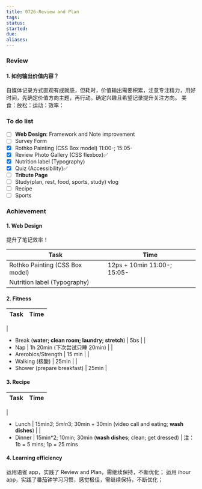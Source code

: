 ```yaml
---
title: 0726-Review and Plan
tags: 
status: 
started: 
due: 
aliases: 
---
```

### Review
#### 1. 如何输出价值内容？
自媒体记录方式直观有成就感，但耗时，价值输出需要积累，注意专注精力，用好时间，先确定价值方向主题，再行动。确定兴趣且希望记录提升关注方向。
美食：放松：运动：效率：
### **To do list**
- [ ] **Web Design**: Framework and Note improvement
- [ ] Survey Form
- [x] Rothko Painting (CSS Box model) 11:00-; 15:05-
- [x] Review Photo Gallery (CSS flexbox)✅
- [x] Nutrition label (Typography)
- [x] Quiz (Accessibility)✅
- [ ] **Tribute Page**
- [ ] Study(plan, rest, food, sports, study) vlog 
- [ ] Recipe
- [ ] Sports 
### Achievement
#### 1. Web Design
提升了笔记效率！

| **Task** | **Time** |
| --- | --- |
| Rothko Painting (CSS Box model)  | 12ps + 10min 11:00-; 15:05- |
| Nutrition label (Typography) |  |

#### 2. Fitness

| **Task** | **Time** |
| --- | --- |
| 

- Break (**water; clean room; laundry; stretch**)
 | 5bs  |
| 
- Nap
 | 1h 20min (下次尝试只睡 20min) |
| 
- Arerobics/Strength
 | 15 min |
| 
- Walking (核酸)
 | 25min |
| 
- Shower (prepare breakfast)
 | 25min |
#### 3. Recipe
| **Task** | **Time** |
| --- | --- |
| 
- Lunch
 | 15min*3; 5min*3; 30min + 30min (video call and eating; **wash dishes**) |
| 
- Dinner
 | 15min*2; 10min; 30min (**wash dishes**; clean; get dressed) |
注：1b = 5 mins; 1p = 25 mins
#### 4. Learning efficiency
运用语雀 app，实践了 Review and Plan，需继续保持，不断优化；
运用 ihour app，实践了番茄钟学习习惯，感觉极佳，需继续保持，不断优化；